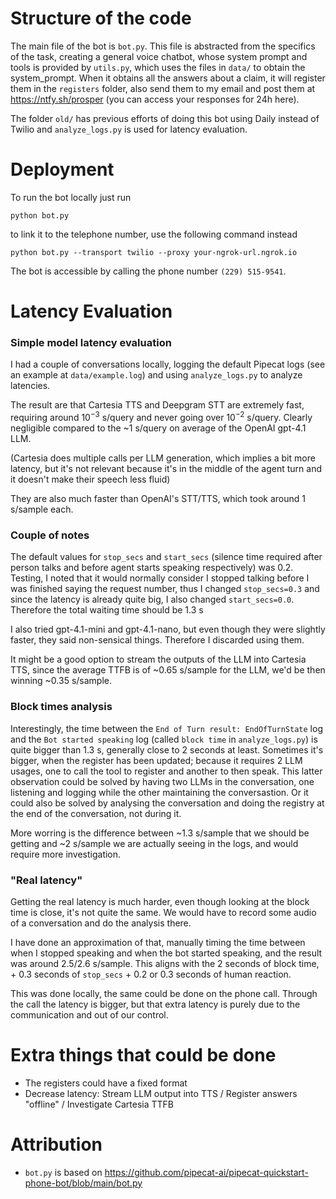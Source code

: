 # Structure of the code

The main file of the bot is `bot.py`. This file is abstracted from the specifics of the task, creating a general voice chatbot, whose system prompt and tools is provided by `utils.py`, which uses the files in `data/` to obtain the system_prompt. When it obtains all the answers about a claim, it will register them in the `registers` folder, also send them to my email and post them at https://ntfy.sh/prosper (you can access your responses for 24h here).

The folder `old/` has previous efforts of doing this bot using Daily instead of Twilio and `analyze_logs.py` is used for latency evaluation.


# Deployment

To run the bot locally just run 
```
python bot.py
```
to link it to the telephone number, use the following command instead 
```
python bot.py --transport twilio --proxy your-ngrok-url.ngrok.io
```

The bot is accessible by calling the phone number `(229) 515-9541`.


# Latency Evaluation

### Simple model latency evaluation

I had a couple of conversations locally, logging the default Pipecat logs (see an example at `data/example.log`) and using `analyze_logs.py` to analyze latencies.

The result are that Cartesia TTS and Deepgram STT are extremely fast, requiring around $10^{-3}$ s/query and never going over $10^{-2}$ s/query. Clearly negligible compared to the ~$1$ s/query on average of the OpenAI gpt-4.1 LLM.

(Cartesia does multiple calls per LLM generation, which implies a bit more latency, but it's not relevant because it's in the middle of the agent turn and it doesn't make their speech less fluid)

They are also much faster than OpenAI's STT/TTS, which took around $1$ s/sample each.

### Couple of notes

The default values for `stop_secs` and `start_secs` (silence time required after person talks and before agent starts speaking respectively) was 0.2. Testing, I noted that it would normally consider I stopped talking before I was finished saying the request number, thus I changed `stop_secs=0.3` and since the latency is already quite big, I also changed `start_secs=0.0`. Therefore the total waiting time should be $1.3$ s

I also tried gpt-4.1-mini and gpt-4.1-nano, but even though they were slightly faster, they said non-sensical things. Therefore I discarded using them.

It might be a good option to stream the outputs of the LLM into Cartesia TTS, since the average TTFB is of ~$0.65$ s/sample for the LLM, we'd be then winning ~$0.35$ s/sample.

### Block times analysis

Interestingly, the time between the `End of Turn result: EndOfTurnState` log and the `Bot started speaking` log (called `block time` in `analyze_logs.py`) is quite bigger than $1.3$ s, generally close to $2$ seconds at least. Sometimes it's bigger, when the register has been updated; because it requires 2 LLM usages, one to call the tool to register and another to then speak. This latter observation could be solved by having two LLMs in the conversation, one listening and logging while the other maintaining the conversastion. Or it could also be solved by analysing the conversation and doing the registry at the end of the conversation, not during it.

More worring is the difference between ~$1.3$ s/sample that we should be getting and ~$2$ s/sample we are actually seeing in the logs, and would require more investigation.

### "Real latency"

Getting the real latency is much harder, even though looking at the block time is close, it's not quite the same. We would have to record some audio of a conversation and do the analysis there.

I have done an approximation of that, manually timing the time between when I stopped speaking and when the bot started speaking, and the result was around $2.5$/$2.6$ s/sample. This aligns with the $2$ seconds of block time, + $0.3$ seconds of `stop_secs` + $0.2$ or $0.3$ seconds of human reaction.

This was done locally, the same could be done on the phone call. Through the call the latency is bigger, but that extra latency is purely due to the communication and out of our control.


# Extra things that could be done

- The registers could have a fixed format
- Decrease latency: Stream LLM output into TTS / Register answers "offline" / Investigate Cartesia TTFB


# Attribution

- `bot.py` is based on https://github.com/pipecat-ai/pipecat-quickstart-phone-bot/blob/main/bot.py
